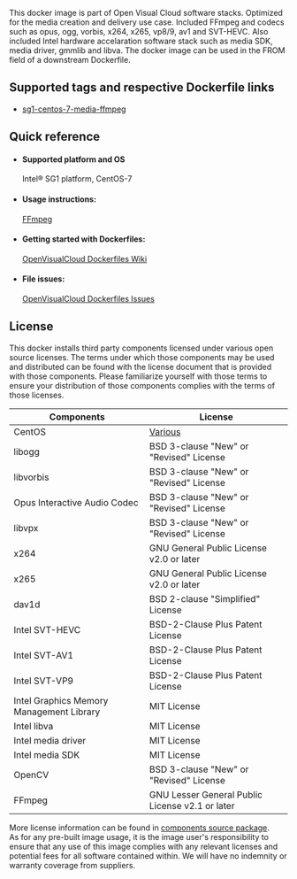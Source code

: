 This docker image is part of Open Visual Cloud software stacks. Optimized for the media creation and delivery use case. Included FFmpeg and codecs such as opus, ogg, vorbis, x264, x265, vp8/9, av1 and SVT-HEVC. Also included Intel hardware accelaration software stack such as media SDK, media driver, gmmlib and libva. The docker image can be used in the FROM field of a downstream Dockerfile. 

## Supported tags and respective Dockerfile links
 - [sg1-centos-7-media-ffmpeg](https://github.com/OpenVisualCloud/Dockerfiles/blob/v23.1/SG1/centos-7/media/ffmpeg/Dockerfile)

## Quick reference
- #### Supported platform and OS
  Intel&reg; SG1 platform, CentOS-7

- #### Usage instructions:
  [FFmpeg](https://github.com/OpenVisualCloud/Dockerfiles/blob/master/doc/ffmpeg.md)	


- #### Getting started with Dockerfiles:
  [OpenVisualCloud Dockerfiles Wiki](https://github.com/OpenVisualCloud/Dockerfiles/wiki)

- #### File issues:
  [OpenVisualCloud Dockerfiles Issues](https://github.com/OpenVisualCloud/Dockerfiles/issues)


## License
This docker installs third party components licensed under various open source licenses.  The terms under which those components may be used and distributed can be found with the license document that is provided with those components.  Please familiarize yourself with those terms to ensure your distribution of those components complies with the terms of those licenses.


| Components | License |
| ----- | ----- |
|CentOS| [Various](https://hub.docker.com/_/centos) |
|libogg|BSD 3-clause "New" or "Revised" License|
|libvorbis|BSD 3-clause "New" or "Revised" License|
|Opus Interactive Audio Codec|BSD 3-clause "New" or "Revised" License|
|libvpx|BSD 3-clause "New" or "Revised" License|
|x264|GNU General Public License v2.0 or later|
|x265|GNU General Public License v2.0 or later|
|dav1d|BSD 2-clause "Simplified" License|
|Intel SVT-HEVC|BSD-2-Clause Plus Patent License|
|Intel SVT-AV1|BSD-2-Clause Plus Patent License|
|Intel SVT-VP9|BSD-2-Clause Plus Patent License|
|Intel Graphics Memory Management Library| MIT License|
|Intel libva| MIT License
|Intel media driver | MIT License|
|Intel media SDK|MIT License|
|OpenCV|BSD 3-clause "New" or "Revised" License|
|FFmpeg|GNU Lesser General Public License v2.1 or later|


More license information can be found in [components source package](https://github.com/OpenVisualCloud/Dockerfiles-Resources).   
As for any pre-built image usage, it is the image user's responsibility to ensure that any use of this image complies with any relevant licenses and potential fees for all software contained within. We will have no indemnity or warranty coverage from suppliers.
